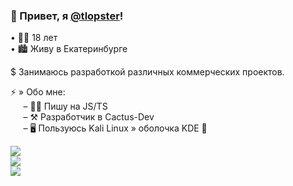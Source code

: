 ### 👋 Привет, я [@tlopster](https://vk.com/tlopster)!

• 👨‍💼 18 лет  
• 🏙 Живу в Екатеринбурге  

$ Занимаюсь разработкой различных коммерческих проектов.

⚡ » Обо мне:  
⠀⠀– 👨‍💻 Пишу на JS/TS  
⠀⠀– ⚒ Разработчик в Cactus-Dev  
⠀⠀– 🖥 Пользуюсь Kali Linux » оболочка KDE 🌷  


![](https://github-readme-stats.vercel.app/api?username=tlopster&show_icons=true&theme=dark&count_private=true&hide_title=true&include_all_commits=true&hide_border=true)  
![](https://github-readme-stats.vercel.app/api/wakatime?username=tlopster&range=last_7_days&theme=dark&hide_border=true)  
![](https://github-readme-stats.vercel.app/api/top-langs/?username=tlopster&theme=dark&langs_count=10&layout=compact&hide_border=true)
